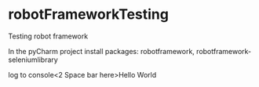 # robotFrameworkTesting
Testing robot framework

In the pyCharm project install packages:
robotframework, 
robotframework-seleniumlibrary


log to console<2 Space bar here>Hello World



